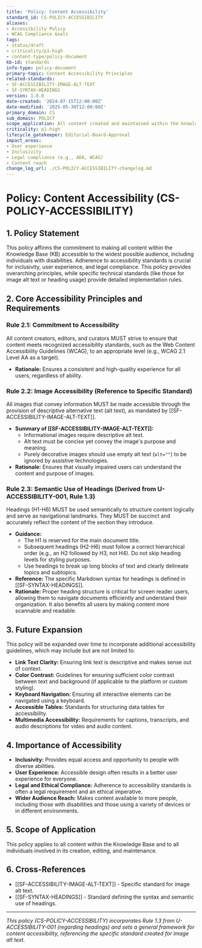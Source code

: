 ```yaml
---
title: 'Policy: Content Accessibility'
standard_id: CS-POLICY-ACCESSIBILITY
aliases:
- Accessibility Policy
- WCAG Compliance Goals
tags:
- status/draft
- criticality/p1-high
- content-type/policy-document
kb-id: standards
info-type: policy-document
primary-topic: Content Accessibility Principles
related-standards:
- SF-ACCESSIBILITY-IMAGE-ALT-TEXT
- SF-SYNTAX-HEADINGS
version: 1.0.0
date-created: '2024-07-15T12:00:00Z'
date-modified: '2025-05-30T12:00:00Z'
primary_domain: CS
sub_domain: POLICY
scope_application: All content created and maintained within the knowledge base, aiming to ensure accessibility for all users, including those with disabilities.
criticality: p1-high
lifecycle_gatekeeper: Editorial-Board-Approval
impact_areas:
- User experience
- Inclusivity
- Legal compliance (e.g., ADA, WCAG)
- Content reach
change_log_url: ./CS-POLICY-ACCESSIBILITY-changelog.md
---
```

# Policy: Content Accessibility (CS-POLICY-ACCESSIBILITY)

## 1. Policy Statement

This policy affirms the commitment to making all content within the Knowledge Base (KB) accessible to the widest possible audience, including individuals with disabilities. Adherence to accessibility standards is crucial for inclusivity, user experience, and legal compliance. This policy provides overarching principles, while specific technical standards (like those for image alt text or heading usage) provide detailed implementation rules.

## 2. Core Accessibility Principles and Requirements

### Rule 2.1: Commitment to Accessibility
All content creators, editors, and curators MUST strive to ensure that content meets recognized accessibility standards, such as the Web Content Accessibility Guidelines (WCAG), to an appropriate level (e.g., WCAG 2.1 Level AA as a target).
*   **Rationale:** Ensures a consistent and high-quality experience for all users, regardless of ability.

### Rule 2.2: Image Accessibility (Reference to Specific Standard)
All images that convey information MUST be made accessible through the provision of descriptive alternative text (alt text), as mandated by [[SF-ACCESSIBILITY-IMAGE-ALT-TEXT]].
*   **Summary of [[SF-ACCESSIBILITY-IMAGE-ALT-TEXT]]:**
    *   Informational images require descriptive alt text.
    *   Alt text must be concise yet convey the image's purpose and meaning.
    *   Purely decorative images should use empty alt text (`alt=""`) to be ignored by assistive technologies.
*   **Rationale:** Ensures that visually impaired users can understand the content and purpose of images.

### Rule 2.3: Semantic Use of Headings (Derived from U-ACCESSIBILITY-001, Rule 1.3)
Headings (H1-H6) MUST be used semantically to structure content logically and serve as navigational landmarks. They MUST be succinct and accurately reflect the content of the section they introduce.
*   **Guidance:**
    *   The H1 is reserved for the main document title.
    *   Subsequent headings (H2-H6) must follow a correct hierarchical order (e.g., an H2 followed by H3, not H4). Do not skip heading levels for styling purposes.
    *   Use headings to break up long blocks of text and clearly delineate topics and subtopics.
*   **Reference:** The specific Markdown syntax for headings is defined in [[SF-SYNTAX-HEADINGS]].
*   **Rationale:** Proper heading structure is critical for screen reader users, allowing them to navigate documents efficiently and understand their organization. It also benefits all users by making content more scannable and readable.

## 3. Future Expansion

This policy will be expanded over time to incorporate additional accessibility guidelines, which may include but are not limited to:

*   **Link Text Clarity:** Ensuring link text is descriptive and makes sense out of context.
*   **Color Contrast:** Guidelines for ensuring sufficient color contrast between text and background (if applicable to the platform or custom styling).
*   **Keyboard Navigation:** Ensuring all interactive elements can be navigated using a keyboard.
*   **Accessible Tables:** Standards for structuring data tables for accessibility.
*   **Multimedia Accessibility:** Requirements for captions, transcripts, and audio descriptions for video and audio content.

## 4. Importance of Accessibility

*   **Inclusivity:** Provides equal access and opportunity to people with diverse abilities.
*   **User Experience:** Accessible design often results in a better user experience for everyone.
*   **Legal and Ethical Compliance:** Adherence to accessibility standards is often a legal requirement and an ethical imperative.
*   **Wider Audience Reach:** Makes content available to more people, including those with disabilities and those using a variety of devices or in different environments.

## 5. Scope of Application

This policy applies to all content within the Knowledge Base and to all individuals involved in its creation, editing, and maintenance.

## 6. Cross-References
- [[SF-ACCESSIBILITY-IMAGE-ALT-TEXT]] - Specific standard for image alt text.
- [[SF-SYNTAX-HEADINGS]] - Standard defining the syntax and semantic use of headings.

---
*This policy (CS-POLICY-ACCESSIBILITY) incorporates Rule 1.3 from U-ACCESSIBILITY-001 (regarding headings) and sets a general framework for content accessibility, referencing the specific standard created for image alt text.*
